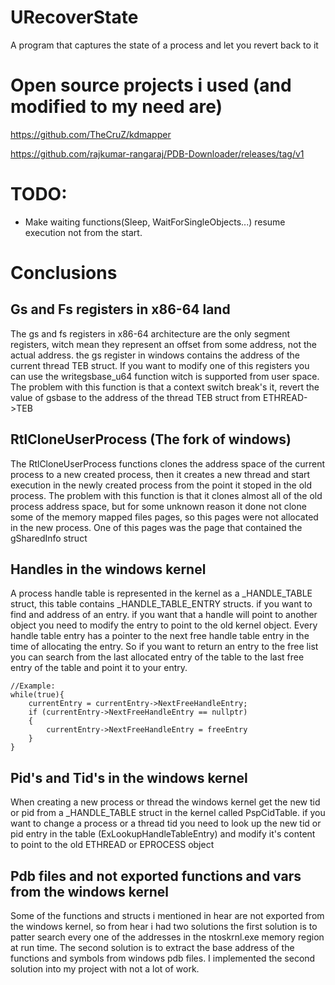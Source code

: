 # URecoverState

A program that captures the state of a process and let you revert back to it

<h1>Open source projects i used (and modified to my need are)</h1>

https://github.com/TheCruZ/kdmapper

https://github.com/rajkumar-rangaraj/PDB-Downloader/releases/tag/v1


<h1>TODO:</h1>

<ul>

<li>Make waiting functions(Sleep, WaitForSingleObjects...) resume execution not from the start.</li>

</ul>

<h1>Conclusions</h1>

<h2>Gs and Fs registers in x86-64 land</h2>
The gs and fs registers in x86-64 architecture are the only segment registers, witch mean they represent an offset
from some address, not the actual address. the gs register in windows contains the address of the current thread TEB struct. If you want to modify one of this registers you can use the writegsbase_u64 function witch is supported from user space. The problem with this function is that a context switch break's it, revert the value of gsbase to the address of the thread TEB struct from ETHREAD->TEB

<h2>RtlCloneUserProcess (The fork of windows)</h2>
The RtlCloneUserProcess functions clones the address space of the current process to a new created process, then it creates a new thread and start execution in the newly created process from the point it stoped in the old process.
The problem with this function is that it clones almost all of the old process address space, but for some unknown reason it done not clone some of the memory mapped files pages, so this pages were not allocated in the new process. 
One of this pages was the page that contained the gSharedInfo struct

<h2>Handles in the windows kernel</h2>
A process handle table is represented in the kernel as a _HANDLE_TABLE struct, this table contains _HANDLE_TABLE_ENTRY structs. if you want to find and address of an entry. if you want that a handle will point to another object you need to modify the entry to point to the old kernel object. Every handle table entry has a pointer to the next free handle table entry in the time of allocating the entry. So if you want to return an entry to the free list you can search from the last allocated entry of the table to the last free entry of the table
and point it to your entry.
    
    //Example:
    while(true){
        currentEntry = currentEntry->NextFreeHandleEntry; 
        if (currentEntry->NextFreeHandleEntry == nullptr) 
        {
            currentEntry->NextFreeHandleEntry = freeEntry
        } 
    }

<h2>Pid's and Tid's in the windows kernel</h2>
When creating a new process or thread the windows kernel get the new tid or pid from a _HANDLE_TABLE
struct in the kernel called PspCidTable. if you want to change a process or a thread tid you need to look up the new tid or pid entry in the table (ExLookupHandleTableEntry) and modify it's content to point to the old ETHREAD or EPROCESS object 

<h2>Pdb files and not exported functions and vars from the windows kernel</h2>
Some of the functions and structs i mentioned in hear are not exported from the windows kernel, so from hear i had two solutions the first solution  is to patter search every one of the addresses in the ntoskrnl.exe memory region at run time. The second solution is to extract the base address of the functions and symbols from windows pdb files.
I implemented the second solution into my project with not a lot of work.

